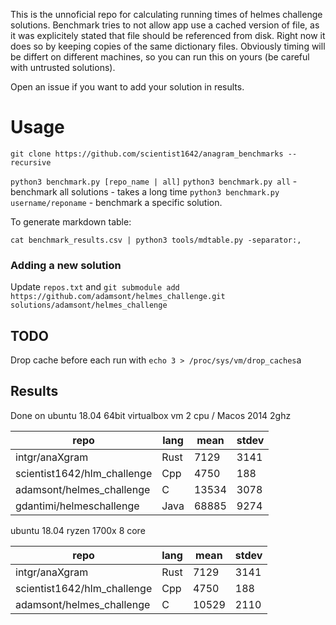 This is the unnoficial repo for calculating running times of helmes challenge solutions. Benchmark tries to not allow app use a cached version of file, as it was explicitely stated that file should be referenced from disk. Right now it does so by keeping copies of the same dictionary files. 
Obviously timing will be differt on different machines, so you can run this on yours (be careful with untrusted solutions).

Open an issue if you want to add your solution in results.

# Usage
`git clone https://github.com/scientist1642/anagram_benchmarks --recursive`

`python3 benchmark.py [repo_name | all]` 
`python3 benchmark.py all` - benchmark all solutions - takes a long time
`python3 benchmark.py username/reponame` - benchmark a specific solution.

To generate markdown table:

`cat benchmark_results.csv | python3 tools/mdtable.py -separator:, `

### Adding a new solution 
Update `repos.txt` and 
`git submodule add https://github.com/adamsont/helmes_challenge.git solutions/adamsont/helmes_challenge`

## TODO 
Drop cache before each run with `echo 3 > /proc/sys/vm/drop_caches`a

## Results
Done on ubuntu 18.04 64bit virtualbox vm 2 cpu / Macos 2014 2ghz

| repo                        | lang | mean  | stdev |
|-----------------------------|------|-------|-------|
| intgr/anaXgram              | Rust | 7129  | 3141  |
| scientist1642/hlm_challenge | Cpp  | 4750  | 188   |
| adamsont/helmes_challenge   | C    | 13534 | 3078  |
| gdantimi/helmeschallenge    | Java | 68885 | 9274  |


ubuntu 18.04 ryzen 1700x 8 core

| repo                        | lang | mean  | stdev |
|-----------------------------|------|-------|-------|
| intgr/anaXgram              | Rust | 7129  | 3141  |
| scientist1642/hlm_challenge | Cpp  | 4750  | 188   |
| adamsont/helmes_challenge   | C    | 10529 | 2110  |
